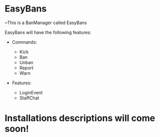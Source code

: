 # EasyBans

~This is a BanManager called EasyBans

EasyBans will have the following features:

- Commands:
    - Kick
    - Ban
    - Unban
    - Report
    - Warn
    
- Features:
    - LoginEvent
    - StaffChat
    
# Installations descriptions will come soon!
